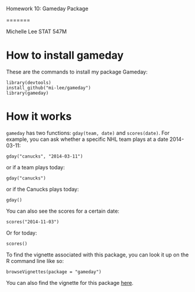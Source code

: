 Homework 10: Gameday Package

=======

Michelle Lee
STAT 547M


# How to install gameday

These are the commands to install my package Gameday:

```
library(devtools)
install_github("mi-lee/gameday")
library(gameday)
```

# How it works
`gameday` has two functions: `gday(team, date)` and `scores(date)`. For example, you can ask whether a specific NHL team plays at a date 2014-03-11:

```
gday("canucks", "2014-03-11")
```

or if a team plays today:

```
gday("canucks")
```

or if the Canucks plays today:

```
gday()
```

You can also see the scores for a certain date:

```
scores("2014-11-03")
```

Or for today:

```
scores()
```


To find the vignette associated with this package, you can look it up on the R command line like so:

```
browseVignettes(package = "gameday")
```

You can also find the vignette for this package [here](http://127.0.0.1:16051/library/gameday/doc/overview.html).

